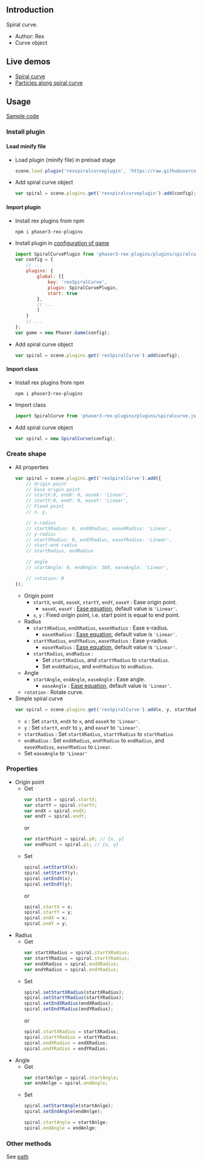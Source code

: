 ## Introduction

Spiral curve.

- Author: Rex
- Curve object

## Live demos

- [Spiral curve](https://codepen.io/rexrainbow/pen/bGEbeLg)
- [Particles along spiral curve](https://codepen.io/rexrainbow/pen/VweZGev)

## Usage

[Sample code](https://github.com/rexrainbow/phaser3-rex-notes/tree/master/examples/curve-spiral)

### Install plugin

#### Load minify file

- Load plugin (minify file) in preload stage
    ```javascript
    scene.load.plugin('rexspiralcurveplugin', 'https://raw.githubusercontent.com/rexrainbow/phaser3-rex-notes/master/dist/rexspiralcurveplugin.min.js', true);
    ```
- Add spiral curve object
    ```javascript
    var spiral = scene.plugins.get('rexspiralcurveplugin').add(config);
    ```

#### Import plugin

- Install rex plugins from npm
    ```
    npm i phaser3-rex-plugins
    ```
- Install plugin in [configuration of game](game.md#configuration)
    ```javascript
    import SpiralCurvePlugin from 'phaser3-rex-plugins/plugins/spiralcurve-plugin.js';
    var config = {
        // ...
        plugins: {
            global: [{
                key: 'rexSpiralCurve',
                plugin: SpiralCurvePlugin,
                start: true
            },
            // ...
            ]
        }
        // ...
    };
    var game = new Phaser.Game(config);
    ```
- Add spiral curve object
    ```javascript
    var spiral = scene.plugins.get('rexSpiralCurve').add(config);
    ```

#### Import class

- Install rex plugins from npm
    ```
    npm i phaser3-rex-plugins
    ```
- Import class
    ```javascript
    import SpiralCurve from 'phaser3-rex-plugins/plugins/spiralcurve.js';
    ```
- Add spiral curve object
    ```javascript
    var spiral = new SpiralCurve(config);
    ```

### Create shape

- All properties
    ```javascript
    var spiral = scene.plugins.get('rexSpiralCurve').add({
        // Origin point
        // Ease origin point
        // startX:0, endX: 0, easeX: 'Linear',
        // startY:0, endY: 0, easeY: 'Linear',
        // Fixed point
        // x, y,
    
        // x-radius
        // startXRadius: 0, endXRadius, easeXRadius: 'Linear',
        // y-radius
        // startYRadius: 0, endYRadius, easeYRadius: 'Linear',
        // start-end radius
        // startRadius, endRadiux
    
        // angle
        // startAngle: 0, endAngle: 360, easeAngle: 'Linear',
    
        // rotation: 0
    });
    ```
    - Origin point
        - `startX`, `endX`, `easeX`, `startY`, `endY`, `easeY` : Ease origin point.
            - `easeX`, `easeY` : [Ease equation](tween.md#ease-equations), default value is `'Linear'`.
        - `x`, `y` : Fixed origin point, i.e. start point is equal to end point.
    - Radius
        - `startXRadius`, `endXRadius`, `easeXRadius` : Ease x-radius.
            - `easeXRadius` : [Ease equation](tween.md#ease-equations), default value is `'Linear'`.
        - `startYRadius`, `endYRadius`, `easeYRadius` : Ease y-radius.
            - `easeYRadius` : [Ease equation](tween.md#ease-equations), default value is `'Linear'`.
        - `startRadius`, `endRadiux` : 
            - Set `startXRadius`, and `startYRadius` to `startRadius`.
            - Set `endXRadius`, and `endYRadius` to `endRadius`.
    - Angle
        - `startAngle`, `endAngle`, `easeAngle` : Ease angle.
            - `easeAngle` : [Ease equation](tween.md#ease-equations), default value is `'Linear'`.
    - `rotation` : Rotate curve.
- Simple spiral curve
    ```javascript
    var spiral = scene.plugins.get('rexSpiralCurve').add(x, y, startRadius, endRadius, startAngle, endAngle, rotation);
    ```
    - `x` : Set `startX`, `endX` to `x`, and `easeX` to `'Linear'`.
    - `y` : Set `startY`, `endY` to `y`, and `easeY` to `'Linear'`.
    - `startRadius` : Set `startXRadius`, `startYRadius` to `startRadius`
    - `endRadius` : Set `endXRadius`, `endYRadius` to `endRadius`, and `easeXRadius`, `easeYRadius` to `Linear`.
    - Set `easeAngle` to `'Linear'`

### Properties

- Origin point
    - Get
        ```javascript
        var startX = spiral.startX;
        var startY = spiral.startY;
        var endX = spiral.endX;
        var endY = spiral.endY;
        ```
        or
        ```javascript
        var startPoint = spiral.p0; // {x, y}
        var endPoint = spiral.p1; // {x, y}
        ```
    - Set
        ```javascript
        spiral.setStartX(x);
        spiral.setStartY(y);
        spiral.setEndX(x);
        spiral.setEndY(y);
        ```
        or
        ```javascript
        spiral.startX = x;
        spiral.startY = y;
        spiral.endX = x;
        spiral.endY = y;
        ```
- Radius
    - Get
        ```javascript
        var startXRadius = spiral.startXRadius;
        var startYRadius = spiral.startYRadius;
        var endXRadius = spiral.endXRadius;
        var endYRadius = spiral.endYRadius;
        ```
    - Set
        ```javascript
        spiral.setStartXRadius(startXRadius);
        spiral.setStartYRadius(startYRadius);
        spiral.setEndXRadius(endXRadius);
        spiral.setEndYRadius(endYRadius);
        ```
        or
        ```javascript
        spiral.startXRadius = startXRadius;
        spiral.startYRadius = startYRadius;
        spiral.endXRadius = endXRadius;
        spiral.endYRadius = endYRadius;
        ```
- Angle
    - Get
        ```javascript
        var startAnlge = spiral.startAngle;
        var endAnlge = spiral.endAngle;
        ```
    - Set
        ```javascript
        spiral.setStartAngle(startAnlge);
        spiral.setEndAngle(endAnlge);
        ```
        ```javascript
        spiral.startAngle = startAnlge;
        spiral.endAngle = endAnlge;
        ```

### Other methods

See [path](path.md)
